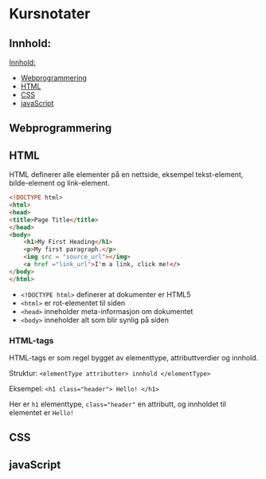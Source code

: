 # Kursnotater


## Innhold:

[Innhold:](#innhold)
- [Webprogrammering](#webprogrammering)
- [HTML](#html)
- [CSS](#css)
- [javaScript](#javascript)


## Webprogrammering


## HTML
HTML definerer alle elementer på en nettside, eksempel tekst-element, bilde-element og link-element.

```HTML
<!DOCTYPE html>
<html>
<head>
<title>Page Title</title>
</head>
<body>
    <h1>My First Heading</h1>
    <p>My first paragraph.</p>
    <img src = "source_url"></img>
    <a href ="link_url">I'm a link, click me!</>
</body>
</html>
```

- `<!DOCTYPE html>` definerer at dokumenter er HTML5
- `<html>` er rot-elementet til siden
- `<head>` inneholder meta-informasjon om dokumentet
- `<body>` inneholder alt som blir synlig på siden

### HTML-tags
HTML-tags er som regel bygget av elementtype, attributtverdier og innhold.

Struktur: `<elementType attributter> innhold </elementType>`

Eksempel: `<h1 class="header"> Hello! </h1> `

Her er `h1` elementtype, `class="header"` en attributt, og innholdet til elementet er `Hello!`


## CSS


## javaScript
